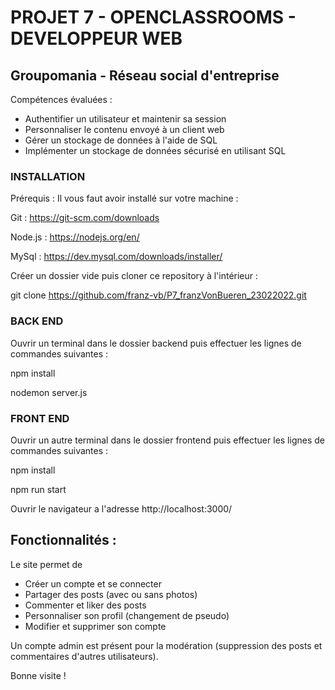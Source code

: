 # PROJET 7 - OPENCLASSROOMS - DEVELOPPEUR WEB

## Groupomania - Réseau social d'entreprise

Compétences évaluées :

- Authentifier un utilisateur et maintenir sa session
- Personnaliser le contenu envoyé à un client web
- Gérer un stockage de données à l'aide de SQL
- Implémenter un stockage de données sécurisé en utilisant SQL

### INSTALLATION

Prérequis :
Il vous faut avoir installé sur votre machine :

Git : https://git-scm.com/downloads

Node.js : https://nodejs.org/en/

MySql : https://dev.mysql.com/downloads/installer/

Créer un dossier vide puis cloner ce repository à l'intérieur :

git clone https://github.com/franz-vb/P7_franzVonBueren_23022022.git

### BACK END

Ouvrir un terminal dans le dossier backend puis effectuer les lignes de commandes suivantes :

npm install

nodemon server.js

### FRONT END

Ouvrir un autre terminal dans le dossier frontend puis effectuer les lignes de commandes suivantes :

npm install

npm run start

Ouvrir le navigateur a l'adresse http://localhost:3000/

## Fonctionnalités :

Le site permet de

- Créer un compte et se connecter
- Partager des posts (avec ou sans photos)
- Commenter et liker des posts
- Personnaliser son profil (changement de pseudo)
- Modifier et supprimer son compte

Un compte admin est présent pour la modération (suppression des posts et commentaires d'autres utilisateurs).

Bonne visite !
